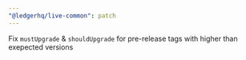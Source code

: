 ```yaml
---
"@ledgerhq/live-common": patch
---
```


Fix `mustUpgrade` & `shouldUpgrade` for pre-release tags with higher than exepected versions
